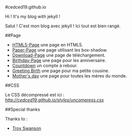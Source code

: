 #cedced19.github.io

Hi ! It's my blog with jekyll !

Salut ! C'est mon blog avec jekyll !
Ici tout est bien rangé.

##Page

* [HTML5-Page](//cedced19.github.io/demo/html5-page/) une page en HTML5.
* [Paper-Page](//cedced19.github.io/demo/paper-page/) une page utilisant les box-shadow.
* [Download-Page](//cedced19.github.io/demo/download-page/) une page de téléchargement.
* [Birthday-Page](//cedced19.github.io/demo/birthday-page/) une page pour les anniversaire.
* [Countdown](//cedced19.github.io/demo/countdown-page/) un compte à rebour.
* [Greeting Birth](//cedced19.github.io/demo/greeting-birth/) une page pour ma petite cousine.
* [Mother's day](//cedced19.github.io/demo/mothers-day/) une page pour toutes les mères du monde.

##CSS

Le CSS décompressé est ici : *http://cedced19.github.io/styles/uncompress.css*

##Special thanks

Thanks to :
* [Troy Swanson](//github.com/troyswanson)
